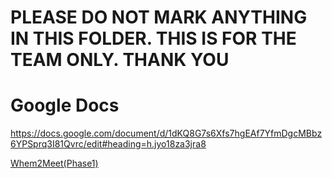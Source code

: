 # PLEASE DO NOT MARK ANYTHING IN THIS FOLDER. THIS IS FOR THE TEAM ONLY. THANK YOU

# Google Docs
[https://docs.google.com/document/d/1dKQ8G7s6Xfs7hgEAf7YfmDgcMBbz6YPSprq3I81Qvrc/edit#heading=h.jyo18za3jra8
](https://docs.google.com/document/d/1dKQ8G7s6Xfs7hgEAf7YfmDgcMBbz6YPSprq3I81Qvrc/edit#heading=h.jyo18za3jra8)

[Whem2Meet(Phase1)](https://www.when2meet.com/?13314787-bz3tY)
